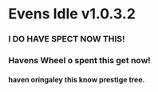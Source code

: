 # Evens Idle v1.0.3.2

### I DO HAVE SPECT NOW THIS!
### Havens Wheel o spent this get now!
#### haven oringaley this know prestige tree.